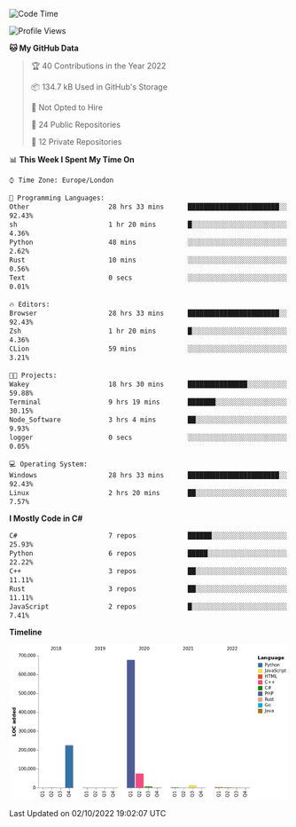 <!--START_SECTION:waka-->
![Code Time](http://img.shields.io/badge/Code%20Time-282%20hrs%201%20min-blue)

![Profile Views](http://img.shields.io/badge/Profile%20Views-13-blue)

**🐱 My GitHub Data** 

> 🏆 40 Contributions in the Year 2022
 > 
> 📦 134.7 kB Used in GitHub's Storage 
 > 
> 🚫 Not Opted to Hire
 > 
> 📜 24 Public Repositories 
 > 
> 🔑 12 Private Repositories  
 > 
📊 **This Week I Spent My Time On** 

```text
⌚︎ Time Zone: Europe/London

💬 Programming Languages: 
Other                    28 hrs 33 mins      ███████████████████████░░   92.43% 
sh                       1 hr 20 mins        █░░░░░░░░░░░░░░░░░░░░░░░░   4.36% 
Python                   48 mins             ░░░░░░░░░░░░░░░░░░░░░░░░░   2.62% 
Rust                     10 mins             ░░░░░░░░░░░░░░░░░░░░░░░░░   0.56% 
Text                     0 secs              ░░░░░░░░░░░░░░░░░░░░░░░░░   0.01%

🔥 Editors: 
Browser                  28 hrs 33 mins      ███████████████████████░░   92.43% 
Zsh                      1 hr 20 mins        █░░░░░░░░░░░░░░░░░░░░░░░░   4.36% 
CLion                    59 mins             ░░░░░░░░░░░░░░░░░░░░░░░░░   3.21%

🐱‍💻 Projects: 
Wakey                    18 hrs 30 mins      ███████████████░░░░░░░░░░   59.88% 
Terminal                 9 hrs 19 mins       ███████░░░░░░░░░░░░░░░░░░   30.15% 
Node_Software            3 hrs 4 mins        ██░░░░░░░░░░░░░░░░░░░░░░░   9.93% 
logger                   0 secs              ░░░░░░░░░░░░░░░░░░░░░░░░░   0.05%

💻 Operating System: 
Windows                  28 hrs 33 mins      ███████████████████████░░   92.43% 
Linux                    2 hrs 20 mins       ██░░░░░░░░░░░░░░░░░░░░░░░   7.57%

```

**I Mostly Code in C#** 

```text
C#                       7 repos             ██████░░░░░░░░░░░░░░░░░░░   25.93% 
Python                   6 repos             █████░░░░░░░░░░░░░░░░░░░░   22.22% 
C++                      3 repos             ██░░░░░░░░░░░░░░░░░░░░░░░   11.11% 
Rust                     3 repos             ██░░░░░░░░░░░░░░░░░░░░░░░   11.11% 
JavaScript               2 repos             █░░░░░░░░░░░░░░░░░░░░░░░░   7.41%

```


**Timeline**

![Chart not found](https://raw.githubusercontent.com/Jirubizu/Jirubizu/master/charts/bar_graph.png) 


 Last Updated on 02/10/2022 19:02:07 UTC
<!--END_SECTION:waka-->